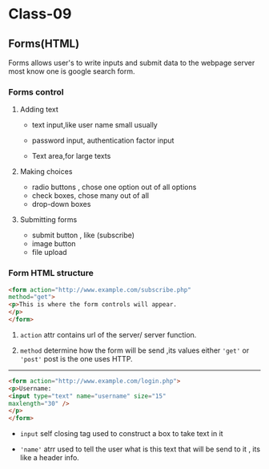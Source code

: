 # Class-09

## Forms(HTML)

Forms allows user's to write inputs and submit data to the webpage server most know one is google search form.

### Forms control

1. Adding text
   + text input,like user name small usually
   + password input, authentication factor input

   + Text area,for large texts

2. Making choices
   + radio buttons , chose one option out of all options
   + check boxes, chose many out of all
   + drop-down boxes

3. Submitting forms
   + submit button , like (subscribe)
   + image button
   + file upload

### Form HTML structure

```HTML
<form action="http://www.example.com/subscribe.php"
method="get">
<p>This is where the form controls will appear.
</p>
</form>

```

1. `action` attr contains url of the server/ server function.

2. `method` determine how the form will be send ,its values either `'get'` or `'post'` post is the one uses HTTP.

***

```HTML
<form action="http://www.example.com/login.php">
<p>Username:
<input type="text" name="username" size="15"
maxlength="30" />
</p>
</form>

```

+ `input` self closing tag  used to construct a box to take text in it

+ `'name'` atrr used to tell the user what is this text that will be send to it , its like a header info.


